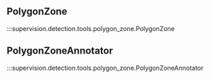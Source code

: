 ## PolygonZone

:::supervision.detection.tools.polygon_zone.PolygonZone

## PolygonZoneAnnotator

:::supervision.detection.tools.polygon_zone.PolygonZoneAnnotator

